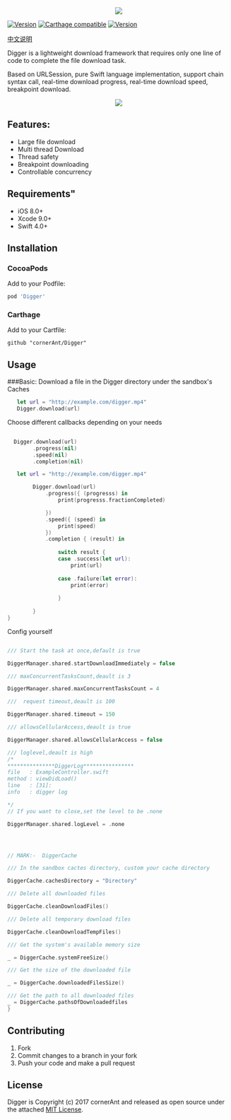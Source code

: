 <div align=center>
<img src="https://github.com/cornerAnt/Digger/blob/master/images/logo.png"/>
</div>

[![Version](http://img.shields.io/cocoapods/v/Digger.svg?style=flat)](https://cocoapods.org/pods/Digger)
[![Carthage compatible](https://camo.githubusercontent.com/3dc8a44a2c3f7ccd5418008d1295aae48466c141/68747470733a2f2f696d672e736869656c64732e696f2f62616467652f43617274686167652d636f6d70617469626c652d3442433531442e7376673f7374796c653d666c6174)](https://github.com/Carthage/Carthage)
[![Version](https://camo.githubusercontent.com/fc56303af12c023343f338a762b6bfb2a5f1e4dc/68747470733a2f2f696d672e736869656c64732e696f2f62616467652f6c6963656e73652d4d49542d677265656e2e7376673f7374796c653d666c6174)](LICENSE)


[中文说明](https://github.com/cornerAnt/Digger/blob/master/CN_README.md)

Digger is a lightweight download framework that requires only one line of code to complete the file download task.

Based on URLSession, pure Swift language implementation, support chain syntax call, real-time download progress, real-time download speed, breakpoint download.


<div align=center>
<img src="https://github.com/cornerAnt/Digger/blob/master/images/demo.gif"/>
</div>


## Features:
- Large file download
- Multi thread Download
- Thread safety
- Breakpoint downloading
- Controllable concurrency

## Requirements"

- iOS 8.0+
- Xcode 9.0+
- Swift 4.0+
## Installation

### CocoaPods

Add to your Podfile:

```ruby
pod 'Digger'
```

### Carthage

Add to your Cartfile:

```
github "cornerAnt/Digger"
```

## Usage

###Basic:
Download a file in the Digger directory under the sandbox's Caches

```swift
   let url = "http://example.com/digger.mp4"
   Digger.download(url)

```
Choose different callbacks depending on your needs

```swift
        
  Digger.download(url)
        .progress(nil)
        .speed(nil)
        .completion(nil)
```


```swift
   let url = "http://example.com/digger.mp4"

        Digger.download(url)
            .progress({ (progresss) in
                print(progresss.fractionCompleted)

            })
            .speed({ (speed) in
                print(speed)
            })
            .completion { (result) in
                
                switch result {
                case .success(let url):
                    print(url)
                    
                case .failure(let error):
                    print(error)
                    
                }
                
        }
}

```

Config yourself

```swift

/// Start the task at once,default is true

DiggerManager.shared.startDownloadImmediately = false

/// maxConcurrentTasksCount,deault is 3

DiggerManager.shared.maxConcurrentTasksCount = 4

///  request timeout,deault is 100 

DiggerManager.shared.timeout = 150

/// allowsCellularAccess,deault is true

DiggerManager.shared.allowsCellularAccess = false

/// loglevel,deault is high
/*
***************DiggerLog****************
file   : ExampleController.swift
method : viewDidLoad()
line   : [31]:
info   : digger log

*/
// If you want to close,set the level to be .none

DiggerManager.shared.logLevel = .none




// MARK:-  DiggerCache

/// In the sandbox cactes directory, custom your cache directory

DiggerCache.cachesDirectory = "Directory"

/// Delete all downloaded files

DiggerCache.cleanDownloadFiles()

/// Delete all temporary download files

DiggerCache.cleanDownloadTempFiles()

/// Get the system's available memory size

_ = DiggerCache.systemFreeSize()

/// Get the size of the downloaded file

_ = DiggerCache.downloadedFilesSize()

/// Get the path to all downloaded files
_ = DiggerCache.pathsOfDownloadedfiles
}
```
 


## Contributing

1. Fork
2. Commit changes to a branch in your fork
3. Push your code and make a pull request


## License

Digger is Copyright (c) 2017 cornerAnt and released as open source under the attached [MIT License](LICENSE).


